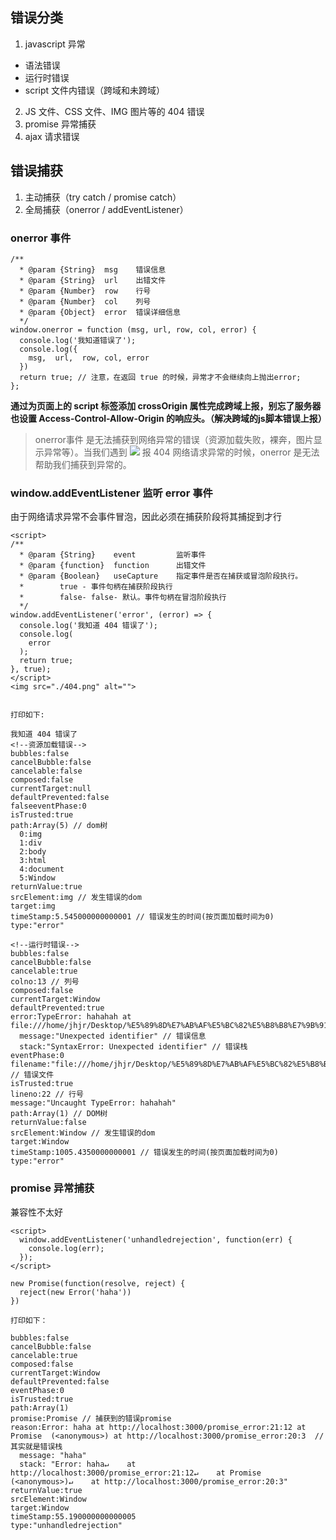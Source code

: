 ## 错误分类
1. javascript 异常
  - 语法错误
  - 运行时错误
  - script 文件内错误（跨域和未跨域）
2. JS 文件、CSS 文件、IMG 图片等的 404 错误
3. promise 异常捕获
4. ajax 请求错误

## 错误捕获
1. 主动捕获（try catch / promise catch）
2. 全局捕获（onerror / addEventListener）

### onerror 事件
```
/**
  * @param {String}  msg    错误信息
  * @param {String}  url    出错文件
  * @param {Number}  row    行号
  * @param {Number}  col    列号
  * @param {Object}  error  错误详细信息
  */
window.onerror = function (msg, url, row, col, error) {
  console.log('我知道错误了');
  console.log({
    msg,  url,  row, col, error
  })
  return true; // 注意，在返回 true 的时候，异常才不会继续向上抛出error;
};
```

**通过为页面上的 script 标签添加 crossOrigin 属性完成跨域上报，别忘了服务器也设置 Access-Control-Allow-Origin 的响应头。（解决跨域的js脚本错误上报）**

> onerror事件 是无法捕获到网络异常的错误（资源加载失败，裸奔，图片显示异常等）。当我们遇到 <img src="./404.png"> 报 404 网络请求异常的时候，onerror 是无法帮助我们捕获到异常的。

### window.addEventListener 监听 error 事件
由于网络请求异常不会事件冒泡，因此必须在捕获阶段将其捕捉到才行
```
<script>
/**
  * @param {String}    event         监听事件
  * @param {function}  function      出错文件
  * @param {Boolean}   useCapture    指定事件是否在捕获或冒泡阶段执行。
  *        true - 事件句柄在捕获阶段执行
  *        false- false- 默认。事件句柄在冒泡阶段执行
  */
window.addEventListener('error', (error) => {
  console.log('我知道 404 错误了');
  console.log(
    error
  );
  return true;
}, true);
</script>
<img src="./404.png" alt="">


打印如下:

我知道 404 错误了
<!--资源加载错误-->
bubbles:false
cancelBubble:false
cancelable:false
composed:false
currentTarget:null
defaultPrevented:false
falseeventPhase:0
isTrusted:true
path:Array(5) // dom树
  0:img
  1:div
  2:body
  3:html
  4:document
  5:Window
returnValue:true
srcElement:img // 发生错误的dom
target:img
timeStamp:5.545000000000001 // 错误发生的时间(按页面加载时间为0)
type:"error"

<!--运行时错误-->
bubbles:false
cancelBubble:false
cancelable:true
colno:13 // 列号
composed:false
currentTarget:Window
defaultPrevented:true
error:TypeError: hahahah at file:///home/jhjr/Desktop/%E5%89%8D%E7%AB%AF%E5%BC%82%E5%B8%B8%E7%9B%91%E6%8E%A7/test.html:22:13
  message:"Unexpected identifier" // 错误信息
  stack:"SyntaxError: Unexpected identifier" // 错误栈
eventPhase:0
filename:"file:///home/jhjr/Desktop/%E5%89%8D%E7%AB%AF%E5%BC%82%E5%B8%B8%E7%9B%91%E6%8E%A7/test.html" // 错误文件
isTrusted:true
lineno:22 // 行号
message:"Uncaught TypeError: hahahah"
path:Array(1) // DOM树
returnValue:false
srcElement:Window // 发生错误的dom
target:Window
timeStamp:1005.4350000000001 // 错误发生的时间(按页面加载时间为0)
type:"error"
```

### promise 异常捕获
兼容性不太好
```
<script>
  window.addEventListener('unhandledrejection', function(err) {
    console.log(err);
  });
</script>

new Promise(function(resolve, reject) {
  reject(new Error('haha'))
})

打印如下：

bubbles:false
cancelBubble:false
cancelable:true
composed:false
currentTarget:Window
defaultPrevented:false
eventPhase:0
isTrusted:true
path:Array(1)
promise:Promise // 捕获到的错误promise
reason:Error: haha at http://localhost:3000/promise_error:21:12 at Promise  (<anonymous>) at http://localhost:3000/promise_error:20:3  // 其实就是错误栈
  message: "haha"
  stack: "Error: haha↵    at http://localhost:3000/promise_error:21:12↵    at Promise (<anonymous>)↵    at http://localhost:3000/promise_error:20:3"
returnValue:true
srcElement:Window
target:Window
timeStamp:55.190000000000005
type:"unhandledrejection"
```